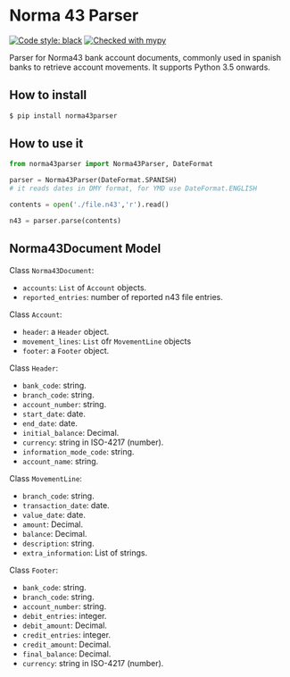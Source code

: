 # Norma 43 Parser
[![Code style: black](https://img.shields.io/badge/code%20style-black-000000.svg)](https://github.com/psf/black)
[![Checked with mypy](http://www.mypy-lang.org/static/mypy_badge.svg)](http://mypy-lang.org/)

Parser for Norma43 bank account documents, commonly used in spanish banks to retrieve account movements.
It supports Python 3.5 onwards.

## How to install

```sh
$ pip install norma43parser
```

## How to use it
```python
from norma43parser import Norma43Parser, DateFormat                                                                                                                                                                                            

parser = Norma43Parser(DateFormat.SPANISH)
# it reads dates in DMY format, for YMD use DateFormat.ENGLISH

contents = open('./file.n43','r').read()                                                                                                                                                                           

n43 = parser.parse(contents)
```

## Norma43Document Model

Class `Norma43Document`:
* `accounts`: `List` of `Account` objects.
* `reported_entries`: number of reported n43 file entries.

Class `Account`:
* `header`: a `Header` object.
* `movement_lines`: `List` ofr `MovementLine` objects
* `footer`: a `Footer` object.

Class `Header`:
* `bank_code`: string.
* `branch_code`: string.
* `account_number`: string.
* `start_date`: date.
* `end_date`: date.
* `initial_balance`: Decimal.
* `currency`: string in ISO-4217 (number).
* `information_mode_code`: string.
* `account_name`: string.

Class `MovementLine`:
* `branch_code`: string.
* `transaction_date`: date.
* `value_date`: date.
* `amount`: Decimal.
* `balance`: Decimal.
* `description`: string.
* `extra_information`: List of strings.

Class `Footer`:
* `bank_code`: string.
* `branch_code`: string.
* `account_number`: string.
* `debit_entries`: integer.
* `debit_amount`: Decimal.
* `credit_entries`: integer.
* `credit_amount`: Decimal.
* `final_balance`: Decimal.
* `currency`: string in ISO-4217 (number).
